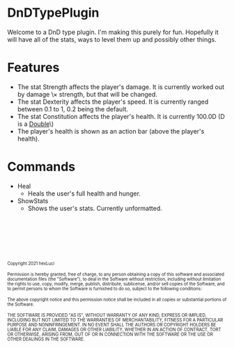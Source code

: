# DnDTypePlugin
Welcome to a DnD type plugin\. I'm making this purely for fun\. Hopefully it will have all of the stats, ways to level them up and possibly other things\.

# Features
* The stat Strength affects the player\'s damage\. It is currently worked out by damage \× strength, but that will be changed\.
* The stat Dexterity affects the player\'s speed\. It is currently ranged between 0\.1 to 1, 0\.2 being the default\. 
* The stat Constitution affects the player\'s health\. It is currently 100\.0D \(D is a [Double](https://www.javatpoint.com/double-keyword-in-java#:~:text=The%20Java%20double%20keyword%20is,generally%20represents%20the%20decimal%20numbers.)\)
* The player\'s health is shown as an action bar \(above the player's health\)\.

# Commands
* Heal
    * Heals the user\'s full health and hunger\.
* ShowStats
    * Shows the user\'s stats\. Currently unformatted\. 
<br/>
<br/>
<br/>
<br/>
<br/>


<sub><sup>Copyright 2021 hexLuci</sup></sub>

<sub><sup>Permission is hereby granted, free of charge, to any person obtaining a copy of this software and associated documentation files (the "Software"), to deal in the Software without restriction, including without limitation the rights to use, copy, modify, merge, publish, distribute, sublicense, and/or sell copies of the Software, and to permit persons to whom the Software is furnished to do so, subject to the following conditions:</sup></sub>

<sub><sup>The above copyright notice and this permission notice shall be included in all copies or substantial portions of the Software.</sup></sub>

<sub><sup>THE SOFTWARE IS PROVIDED "AS IS", WITHOUT WARRANTY OF ANY KIND, EXPRESS OR IMPLIED, INCLUDING BUT NOT LIMITED TO THE WARRANTIES OF MERCHANTABILITY, FITNESS FOR A PARTICULAR PURPOSE AND NONINFRINGEMENT. IN NO EVENT SHALL THE AUTHORS OR COPYRIGHT HOLDERS BE LIABLE FOR ANY CLAIM, DAMAGES OR OTHER LIABILITY, WHETHER IN AN ACTION OF CONTRACT, TORT OR OTHERWISE, ARISING FROM, OUT OF OR IN CONNECTION WITH THE SOFTWARE OR THE USE OR OTHER DEALINGS IN THE SOFTWARE.</sup></sub>
